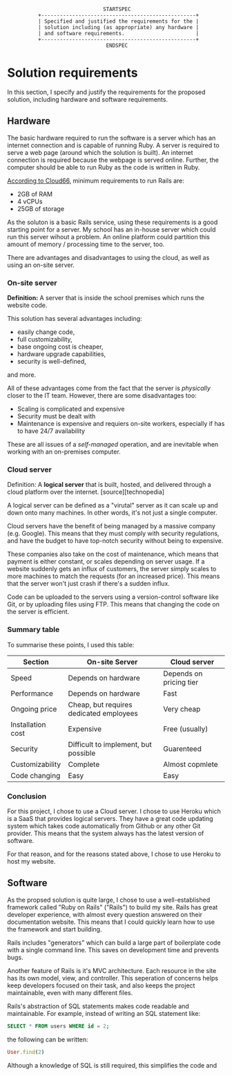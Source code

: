                                    STARTSPEC
              +--------------------------------------------------+
              | Specified and justified the requirements for the |
              | solution including (as appropriate) any hardware |
              | and software requirements.                       |
              +--------------------------------------------------+
                                    ENDSPEC

Solution requirements
=====================

In this section, I specify and justify the requirements for the proposed
solution, including hardware and software requirements.

Hardware
--------

The basic hardware required to run the software is a server which has an
internet connection and is capable of running Ruby. A server is required to
serve a web page (around which the solution is built). An internet connection is
required because the webpage is served online. Further, the computer should be
able to run Ruby as the code is written in Ruby.

[According to Cloud66][1], minimum requirements to run Rails are:

  * 2GB of RAM
  * 4 vCPUs
  * 25GB of storage

[1]: https://help.cloud66.com/rails/references/non-recommended-server-sizes.html

As the soluton is a basic Rails service, using these requirements is a good
starting point for a server. My school has an in-house server which could run
this server wihout a problem. An online platform could partition this amount of
memory / processing time to the server, too.

There are advantages and disadvantages to using the cloud, as well as using an
on-site server.

### On-site server

**Definition:** A server that is inside the school premises which runs the website
code.

This solution has several advantages including:

  * easily change code,
  * full customizability,
  * base ongoing cost is cheaper,
  * hardware upgrade capabilities,
  * security is well-defined,

and more.

All of these advantages come from the fact that the server is _physically_
closer to the IT team. However, there are some disadvantages too:

  * Scaling is complicated and expensive
  * Security must be dealt with
  * Maintenance is expensive and requiers on-site workers, especially if has to
    have 24/7 availability

These are all issues of a _self-managed_ operation, and are inevitable when
working with an on-premises computer.

### Cloud server

Definition: A **logical server** that is built, hosted, and delivered through a
cloud platform over the internet. [source][technopedia]

[techopedia]: https://www.techopedia.com/definition/29019/cloud-server

A logical server can be defined as a "virutal" server as it can scale up and
down onto many machines. In other words, it's not just a single computer.

Cloud servers have the benefit of being managed by a massive company (e.g.
Google). This means that they must comply with security regulations, and have
the budget to have top-notch security without being to expensive.

These companies also take on the cost of maintenance, which means that payment
is either constant, or scales depending on server usage. If a website suddenly
gets an influx of customers, the server simply scales to more machines to match
the requests (for an increased price). This means that the server won't just
crash if there's a sudden influx.

Code can be uploaded to the servers using a version-control software like Git,
or by uploading files using FTP. This means that changing the code on the server
is efficient.

### Summary table

To summarise these points, I used this table:

| Section           | On-site Server      | Cloud server | 
|-------------------|---------------------|--------------|
| Speed             | Depends on hardware | Depends on pricing tier |
| Performance       | Depends on hardware | Fast |
| Ongoing price     | Cheap, but requires dedicated employees | Very cheap |
| Installation cost | Expensive           | Free (usually) |
| Security          | Difficult to implement, but possible | Guarenteed |
| Customizability   | Complete            | Almost copmlete |
| Code changing     | Easy                | Easy |

### Conclusion

For this project, I chose to use a Cloud server. I chose to use Heroku which is
a SaaS that provides logical servers. They have a great code updating system
which takes code automatically from Github or any other Git provider. This means
that the system always has the latest version of software.

For that reason, and for the reasons stated above, I chose to use Heroku to host
my website.

Software
--------

As the propsed solution is quite large, I chose to use a well-established
framework called "Ruby on Rails" ("Rails") to build my site. Rails has great
developer experience, with almost every question answered on their documentation
website. This means that I could quickly learn how to use the framework and
start building.

Rails includes "generators" which can build a large part of boilerplate code
with a single command line. This saves on development time and prevents bugs.

Another feature of Rails is it's MVC architecture. Each resource in the site has
its own model, view, and controller. This seperation of concerns helps keep
developers focused on their task, and also keeps the project maintainable, even
with many different files.

Rails's abstraction of SQL statements makes code readable and maintainable. For
example, instead of writing an SQL statement like:

```sql
SELECT * FROM users WHERE id = 2;
```

the following can be written:

```ruby
User.find(2)
```

Although a knowledge of SQL is still required, this simplifies the code and 
